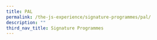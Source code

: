 ```yaml
---
title: PAL
permalink: /the-js-experience/signature-programmes/pal/
description: ""
third_nav_title: Signature Programmes
---
```


